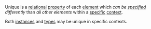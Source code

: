 Unique is a [relational](https://github.com/gcassel/Modular-Organization-Terminology/blob/master/terms/relationship.md) [property](https://github.com/gcassel/Modular-Organization-Terminology/blob/master/terms/property.md) of each [element](https://github.com/gcassel/Modular-Organization-Terminology/blob/master/terms/element.md) which *can be [specified](https://github.com/gcassel/Modular-Organization-Terminology/blob/master/terms/specification.md) differently* than *all other elements* within a [specific](https://github.com/gcassel/Modular-Organization-Terminology/blob/master/terms/specific.md) [context](https://github.com/gcassel/Modular-Organization-Terminology/blob/master/terms/context.md).

Both [instances](https://github.com/gcassel/Modular-Organization-Terminology/blob/master/terms/instance.md) and [types](https://github.com/gcassel/Modular-Organization-Terminology/blob/master/terms/type.md) may be unique in specific contexts.
